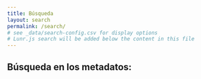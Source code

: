 ```yaml
---
title: Búsqueda
layout: search
permalink: /search/
# see _data/search-config.csv for display options
# Lunr.js search will be added below the content in this file
---
```


## Búsqueda en los metadatos:
